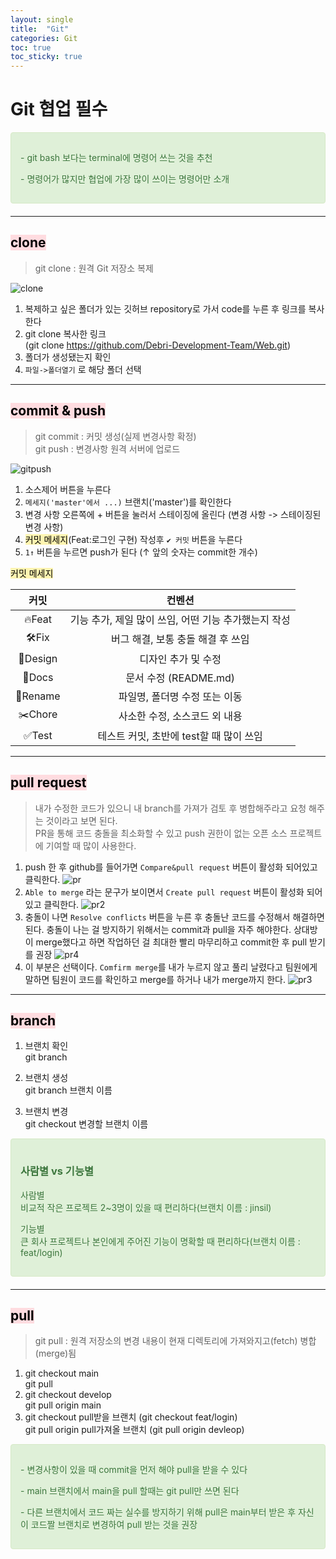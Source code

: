 ```yaml
---
layout: single
title:  "Git"
categories: Git
toc: true
toc_sticky: true
---
```


# Git 협업 필수


<div style="padding: 15px; border: 1px solid transparent; border-color: transparent; margin-bottom: 20px; border-radius: 4px; color: #3c763d; background-color: #dff0d8; border-color: #d6e9c6;">
  <p>- git bash 보다는 terminal에 명령어 쓰는 것을 추천</p>
  <p>- 명령어가 많지만 협업에 가장 많이 쓰이는 명령어만 소개</p>
</div>

***

## <mark style='background-color: #ffdce0'> clone </mark>
>git clone : 원격 Git 저장소 복제

![clone](https://user-images.githubusercontent.com/63334368/188298698-d79ef334-fc50-4a0d-9b33-0e3f65e5c77e.png)
1. 복제하고 싶은 폴더가 있는 깃허브 repository로 가서 code를 누른 후 링크를 복사한다
2. git clone 복사한 링크  
  (git clone https://github.com/Debri-Development-Team/Web.git)
3. 폴더가 생성됐는지 확인
4. `파일->폴더열기` 로 해당 폴더 선택

***

## <mark style='background-color: #ffdce0'> commit & push </mark>
>git commit :	커밋 생성(실제 변경사항 확정)  
>git push :	변경사항 원격 서버에 업로드

![gitpush](https://user-images.githubusercontent.com/63334368/188297645-2c215df8-215f-4910-b09f-9b8ca113c49e.png)
1. 소스제어 버튼을 누른다
2. `메세지('master'에서 ...)` 브랜치('master')를 확인한다
3. 변경 사항 오른쪽에 + 버튼을 눌러서 스테이징에 올린다 (변경 사항 -> 스테이징된 변경 사항)
4. <mark style='background-color: #fff5b1'>커밋 메세지</mark>(Feat:로그인 구현) 작성후 `✔ 커밋` 버튼을 누른다
5. `1↑` 버튼을 누르면 push가 된다 (↑ 앞의 숫자는 commit한 개수)

<mark style='background-color: #fff5b1'>커밋 메세지</mark>  

|**커밋**|컨벤션|
|:---:|:---:|
|🔥Feat|기능 추가, 제일 많이 쓰임, 어떤 기능 추가했는지 작성|
|🛠Fix|버그 해결, 보통 충돌 해결 후 쓰임|
|🎨Design|디자인 추가 및 수정|
|📝Docs|문서 수정 (README.md)|
|🚚Rename|파일명, 폴더명 수정 또는 이동|
|✂️Chore|사소한 수정, 소스코드 외 내용|
|✅Test|테스트 커밋, 초반에 test할 때 많이 쓰임|

***

## <mark style='background-color: #ffdce0'> pull request </mark> 
>내가 수정한 코드가 있으니 내 branch를 가져가 검토 후 병합해주라고 요청 해주는 것이라고 보면 된다.   
>PR을 통해 코드 충돌을 최소화할 수 있고 push 권한이 없는 오픈 소스 프로젝트에 기여할 때 많이 사용한다.

1. push 한 후 github를 들어가면 `Compare&pull request` 버튼이 활성화 되어있고 클릭한다.
![pr](https://user-images.githubusercontent.com/63334368/188300870-74e8c436-a2f6-4782-a8df-5e541053d109.png)
2. `Able to merge` 라는 문구가 보이면서 `Create pull request` 버튼이 활성화 되어있고 클릭한다.
![pr2](https://user-images.githubusercontent.com/63334368/188300873-5c9864da-5294-4c64-a742-ab18abb0d7e5.png)
3. 충돌이 나면 `Resolve conflicts` 버튼을 누른 후 충돌난 코드를 수정해서 해결하면 된다. 
  충돌이 나는 걸 방지하기 위해서는 commit과 pull을 자주 해야한다. 상대방이 merge했다고 하면 작업하던 걸 최대한 빨리 마무리하고 commit한 후 pull 받기를 권장
![pr4](https://user-images.githubusercontent.com/63334368/188301117-5d67d44f-191e-4ae6-9679-9d162a7dacb8.png)
4. 이 부분은 선택이다. `Comfirm merge`를 내가 누르지 않고 풀리 날렸다고 팀원에게 말하면 팀원이 코드를 확인하고 merge를 하거나 내가 merge까지 한다.
![pr3](https://user-images.githubusercontent.com/63334368/188300877-0dc1bfe1-65de-45b4-b195-62ea823c55f4.png)


***

## <mark style='background-color: #ffdce0'> branch </mark>
1. 브랜치 확인  
  git branch

2. 브랜치 생성  
  git branch 브랜치 이름

3. 브랜치 변경  
  git checkout 변경할 브랜치 이름

<div style="padding: 15px; border: 1px solid transparent; border-color: transparent; margin-bottom: 20px; border-radius: 4px; color: #3c763d; background-color: #dff0d8; border-color: #d6e9c6;">
  <h3>사람별 vs 기능별</h3>
  <p>사람별<br>비교적 작은 프로젝트 2~3명이 있을 때 편리하다(브랜치 이름 : jinsil)</p>
  <p>기능별<br>큰 회사 프로젝트나 본인에게 주어진 기능이 명확할 때 편리하다(브랜치 이름 : feat/login)</p>
</div>


***

## <mark style='background-color: #ffdce0'> pull </mark>
>git pull : 원격 저장소의 변경 내용이 현재 디렉토리에 가져와지고(fetch) 병합(merge)됨

1. git checkout main  
  git pull
2. git checkout develop  
  git pull origin main
3. git checkout pull받을 브랜치 (git checkout feat/login)  
  git pull origin pull가져올 브랜치 (git pull origin devleop)

<div style="padding: 15px; border: 1px solid transparent; border-color: transparent; margin-bottom: 20px; border-radius: 4px; color: #3c763d; background-color: #dff0d8; border-color: #d6e9c6;">
  <p>- 변경사항이 있을 때 commit을 먼저 해야 pull을 받을 수 있다</p>
  <p>- main 브랜치에서 main을 pull 할때는 git pull만 쓰면 된다</p>
  <p>- 다른 브랜치에서 코드 짜는 실수를 방지하기 위해 pull은 main부터 받은 후 자신이 코드짤 브랜치로 변경하여 pull 받는 것을 권장</p>
</div>


    



